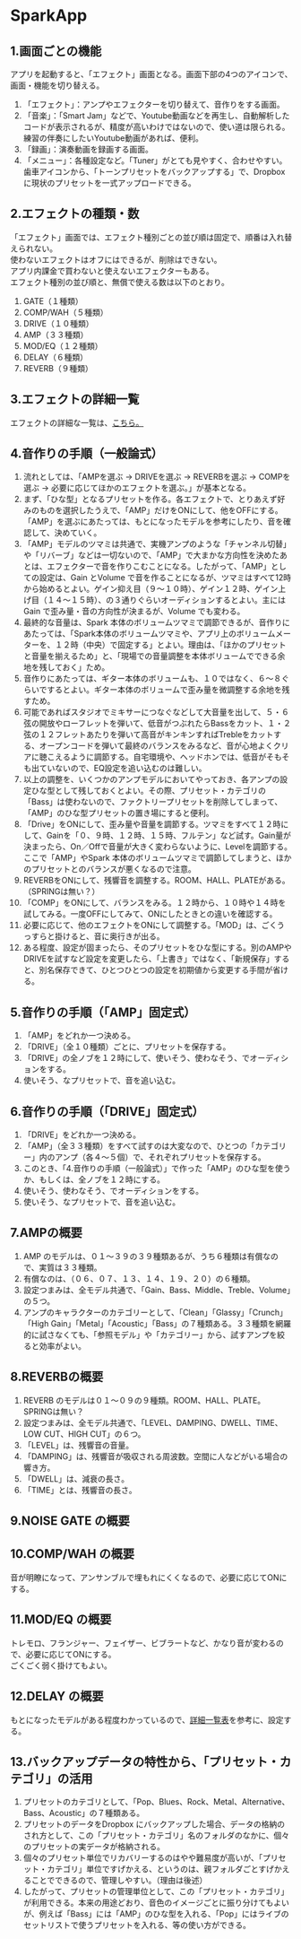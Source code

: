# SparkApp
## 1.画面ごとの機能
アプリを起動すると、「エフェクト」画面となる。画面下部の4つのアイコンで、画面・機能を切り替える。
1. 「エフェクト」：アンプやエフェクターを切り替えて、音作りをする画面。  
2. 「音楽」：「Smart Jam」などで、Youtube動画などを再生し、自動解析したコードが表示されるが、精度が高いわけではないので、使い道は限られる。練習の伴奏にしたいYoutube動画があれば、便利。  
3. 「録画」：演奏動画を録画する画面。  
4. 「メニュー」：各種設定など。「Tuner」がとても見やすく、合わせやすい。歯車アイコンから、「トーンプリセットをバックアップする」で、Dropbox に現状のプリセットを一式アップロードできる。  
  
## 2.エフェクトの種類・数
「エフェクト」画面では、エフェクト種別ごとの並び順は固定で、順番は入れ替えられない。  
使わないエフェクトはオフにはできるが、削除はできない。  
アプリ内課金で買わないと使えないエフェクターもある。  
エフェクト種別の並び順と、無償で使える数は以下のとおり。  
  
1. GATE（１種類）
2. COMP/WAH（５種類）
3. DRIVE（１０種類）
4. AMP（３３種類）
5. MOD/EQ（１２種類）
6. DELAY（６種類）
7. REVERB（９種類）
  
## 3.エフェクトの詳細一覧
エフェクトの詳細な一覧は、[こちら。](./EFECTS.md)  
  
## 4.音作りの手順（一般論式）
1. 流れとしては、「AMPを選ぶ -> DRIVEを選ぶ -> REVERBを選ぶ -> COMPを選ぶ -> 必要に応じてほかのエフェクトを選ぶ。」が基本となる。
2. まず、「ひな型」となるプリセットを作る。各エフェクトで、とりあえず好みのものを選択したうえで、「AMP」だけをONにして、他をOFFにする。「AMP」を選ぶにあたっては、もとになったモデルを参考にしたり、音を確認して、決めていく。
3. 「AMP」モデルのツマミは共通で、実機アンプのような「チャンネル切替」や「リバーブ」などは一切ないので、「AMP」で大まかな方向性を決めたあとは、エフェクターで音を作りこむことになる。したがって、「AMP」としての設定は、Gain とVolume で音を作ることになるが、ツマミはすべて12時から始めるとよい。ゲイン抑え目（９～１０時）、ゲイン１２時、ゲイン上げ目（１４～１５時）、の３通りぐらいオーディションするとよい。主にはGain で歪み量・音の方向性が決まるが、Volume でも変わる。
4. 最終的な音量は、Spark 本体のボリュームツマミで調節できるが、音作りにあたっては、「Spark本体のボリュームツマミや、アプリ上のボリュームメーターを、１２時（中央）で固定する」とよい。理由は、「ほかのプリセットと音量を揃えるため」と、「現場での音量調整を本体ボリュームでできる余地を残しておく」ため。
5. 音作りにあたっては、ギター本体のボリュームも、１０ではなく、６～８ぐらいでするとよい。ギター本体のボリュームで歪み量を微調整する余地を残すため。
6. 可能であればスタジオでミキサーにつなぐなどして大音量を出して、５・６弦の開放やローフレットを弾いて、低音がつぶれたらBassをカット、１・２弦の１２フレットあたりを弾いて高音がキンキンすればTrebleをカットする、オープンコードを弾いて最終のバランスをみるなど、音が心地よくクリアに聴こえるように調節する。自宅環境や、ヘッドホンでは、低音がそもそも出ていないので、EQ設定を追い込むのは難しい。
7.  以上の調整を、いくつかのアンプモデルにおいてやっておき、各アンプの設定ひな型として残しておくとよい。その際、プリセット・カテゴリの「Bass」は使わないので、ファクトリープリセットを削除してしまって、「AMP」のひな型プリセットの置き場にすると便利。
8.  「Drive」をONにして、歪み量や音量を調節する。ツマミをすべて１２時にして、Gainを「０、９時、１２時、１５時、フルテン」など試す。Gain量が決まったら、On／Offで音量が大きく変わらないように、Levelを調節する。ここで「AMP」やSpark 本体のボリュームツマミで調節してしまうと、ほかのプリセットとのバランスが悪くなるので注意。
9.  REVERBをONにして、残響音を調整する。ROOM、HALL、PLATEがある。（SPRINGは無い？）
10. 「COMP」をONにして、バランスをみる。１２時から、１０時や１４時を試してみる。一度OFFにしてみて、ONにしたときとの違いを確認する。
11. 必要に応じて、他のエフェクトをONにして調整する。「MOD」は、ごくうっすらと掛けると、音に奥行きが出る。
12. ある程度、設定が固まったら、そのプリセットをひな型にする。別のAMPやDRIVEを試すなど設定を変更したら、「上書き」ではなく、「新規保存」すると、別名保存できて、ひとつひとつの設定を初期値から変更する手間が省ける。
  
## 5.音作りの手順（「AMP」固定式）
1. 「AMP」をどれか一つ決める。
2. 「DRIVE」（全１０種類）ごとに、プリセットを保存する。
3. 「DRIVE」の全ノブを１２時にして、使いそう、使わなそう、でオーディションをする。
4. 使いそう、なプリセットで、音を追い込む。
  
## 6.音作りの手順（「DRIVE」固定式）
1. 「DRIVE」をどれか一つ決める。
2. 「AMP」（全３３種類）をすべて試すのは大変なので、ひとつの「カテゴリー」内のアンプ（各４～５個）で、それぞれプリセットを保存する。
3. このとき、「4.音作りの手順（一般論式）」で作った「AMP」のひな型を使うか、もしくは、全ノブを１２時にする。
4. 使いそう、使わなそう、でオーディションをする。
5. 使いそう、なプリセットで、音を追い込む。

## 7.AMPの概要
1. AMP のモデルは、０１～３９の３９種類あるが、うち６種類は有償なので、実質は３３種類。  
2. 有償なのは、（０６、０７、１３、１４、１９、２０）の６種類。  
3. 設定つまみは、全モデル共通で、「Gain、Bass、Middle、Treble、Volume」の５つ。
4. アンプのキャラクターのカテゴリーとして、「Clean」「Glassy」「Crunch」「High Gain」「Metal」「Acoustic」「Bass」の７種類ある。３３種類を網羅的に試さなくても、「参照モデル」や「カテゴリー」から、試すアンプを絞ると効率がよい。
  
## 8.REVERBの概要
1. REVERB のモデルは０１～０９の９種類。ROOM、HALL、PLATE。SPRINGは無い？
2. 設定つまみは、全モデル共通で、「LEVEL、DAMPING、DWELL、TIME、LOW CUT、HIGH CUT」の６つ。
3. 「LEVEL」は、残響音の音量。
4. 「DAMPING」は、残響音が吸収される周波数。空間に人などがいる場合の響き方。
5. 「DWELL」は、減衰の長さ。
6. 「TIME」とは、残響音の長さ。

## 9.NOISE GATE の概要

## 10.COMP/WAH の概要
音が明瞭になって、アンサンブルで埋もれにくくなるので、必要に応じてONにする。  
## 11.MOD/EQ の概要
トレモロ、フランジャー、フェイザー、ビブラートなど、かなり音が変わるので、必要に応じてONにする。  
ごくごく弱く掛けてもよい。  
  
## 12.DELAY の概要
もとになったモデルがある程度わかっているので、[詳細一覧表](./EFECTS.md)を参考に、設定する。
  
## 13.バックアップデータの特性から、「プリセット・カテゴリ」の活用
1. プリセットのカテゴリとして、「Pop、Blues、Rock、Metal、Alternative、Bass、Acoustic」の７種類ある。
2. プリセットのデータをDropbox にバックアップした場合、データの格納のされ方として、この「プリセット・カテゴリ」名のフォルダのなかに、個々のプリセットの実データが格納される。
3. 個々のプリセット単位でリカバリーするのはやや難易度が高いが、「プリセット・カテゴリ」単位ですげかえる、というのは、親フォルダごとすげかえることでできるので、管理しやすい。（理由は後述）
4. したがって、プリセットの管理単位として、この「プリセット・カテゴリ」が利用できる。本来の用途どおり、音色のイメージごとに振り分けてもよいが、例えば「Bass」には「AMP」のひな型を入れる、「Pop」にはライブのセットリストで使うプリセットを入れる、等の使い方ができる。

